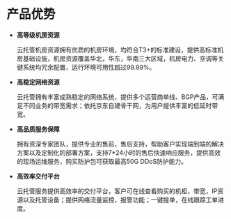 # 产品优势

- **高等级机房资源**

  云托管机房资源拥有优质的机房环境，均符合T3+的标准建设，提供高标准机房基础设施，机房资源覆盖华北，华东，华南三大区域，机房电力、空调等关键系统均冗余配置，运行环境可用性超过99.99%。
  
- **高稳定网络资源**  

  云托管拥有丰富成熟稳定的网络系统，提供多个运营商单线、BGP产品，可满足不同业务的带宽需求；依托京东自建骨干网，为用户提供丰富的低延时带宽。   
  
- **高品质服务保障**  

  拥有资深专家团队，提供专业的售前，售后支持，帮助客户实现端到端的解决方案以及定制化的部署方案，支持7*24小时的售后快速响应服务，提供高效的现场运维服务，购买防护包可获取最高50G DDoS防护能力。

- **高效率交付平台** 

  云托管服务提供高效率的交付平台，客户可在线查看购买的机柜，带宽，IP资源以及托管设备；提供网络流量监控，报警功能；一键提单，在线跟踪工单进度。

